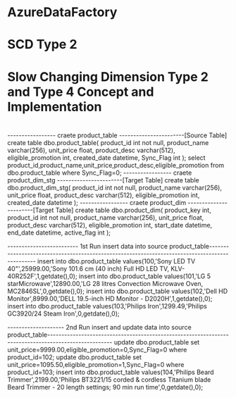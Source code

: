# AzureDataFactory
# SCD Type 2
# Slow Changing Dimension Type 2 and Type 4 Concept and Implementation
#
----------------- craete product_table -----------------------[Source Table] 
create table dbo.product_table( product_id int not null,
product_name varchar(256),
unit_price float,
product_desc varchar(512),
eligible_promotion int,
created_date datetime,
Sync_Flag int
);
select product_id,product_name,unit_price,product_desc,eligible_promotion from dbo.product_table where Sync_Flag=0;
----------------- craete product_dim_stg -----------------------[Target Table] 
create table dbo.product_dim_stg( product_id int not null,
product_name varchar(256),
unit_price float,
product_desc varchar(512),
eligible_promotion int,
created_date datetime
);
----------------- craete product_dim -----------------------[Target Table] 
create table dbo.product_dim( product_key int,
product_id int not null,
product_name varchar(256),
unit_price float,
product_desc varchar(512),
eligible_promotion int,
start_date datetime,
end_date datetime,
active_flag int
);

------------------------- 1st Run insert data into source product_table-----------------------------------------------------------------------------------------------
insert into dbo.product_table values(100,'Sony LED TV 40"',25999.00,'Sony 101.6 cm (40 inch) Full HD LED TV, KLV-40R252F',1,getdate(),0);
insert into dbo.product_table values(101,'LG 5 starMicrowave',12890.00,'LG 28 litres Convection Microwave Oven, MC2846SL',0,getdate(),0);
insert into dbo.product_table values(102,'Dell HD Monitor',8999.00,'DELL 19.5-inch HD Monitor - D2020H',1,getdate(),0);
insert into dbo.product_table values(103,'Philips Iron',1299.49,'Philips GC3920/24 Steam Iron',0,getdate(),0);

-------------------- 2nd Run insert and update data into source product_table-----------------------------------------------------------------------------------------------------
update dbo.product_table set unit_price=9999.00,eligible_promotion=0,Sync_Flag=0 where product_id=102;
update dbo.product_table set unit_price=1095.50,eligible_promotion=1,Sync_Flag=0 where product_id=103;
insert into dbo.product_table values(104,'Philips Beard Trimmer',2199.00,'Philips BT3221/15 corded & cordless Titanium blade Beard Trimmer - 20 length settings; 90 min run time',0,getdate(),0);

